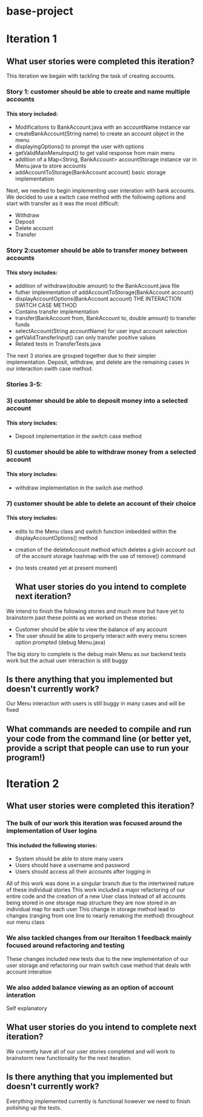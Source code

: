 # base-project
# Iteration 1
  
  ## What user stories were completed this iteration?
  
This iteration we begain with tackling the task of creating accounts.
### Story 1: customer should be able to create and name multiple accounts

#### This story included:
- Modifications to BankAccount.java with an accountName instance var
- createBankAccount(String name) to create an account object in the menu
- displayingOptions() to prompt the user with options
- getValidMainMenuInput() to get valid response from main menu
- addition of a Map<String, BankAccount> accountStorage instance var in Menu.java to store accounts
- addAccountToStorage(BankAccount account) basic storage implementation

Next, we needed to begin implementing user interation with bank accounts.
We decided to use a switch case method with the following options and start with transfer as it was the most difficult:
- Withdraw
- Deposit
- Delete account
- Transfer

### Story 2:customer should be able to transfer money between accounts

#### This story includes:
- addition of withdraw(double amount) to the BankAccount.java file
- futher implementation of addAccountToStorage(BankAccount account)
- displayAccountOptions(BankAccount account) THE INTERACTION SWITCH CASE METHOD
- Contains transfer implementation
- transfer(BankAccount from, BankAccount to, double amount) to transfer funds
- selectAccount(String accountName) for user input account selection
- getValidTransferInput() can only transfer positive values
- Related tests in TransferTests.java

The next 3 stories are grouped together due to their simpler implementation.
Deposit, withdraw, and delete are the remaining cases in our interaction swith case method.

### Stories 3-5:

### 3) customer should be able to deposit money into a selected account

#### This story includes:
- Deposit implementation in the switch case method

### 5) customer should be able to withdraw money from a selected account
   
#### This story includes:
- withdraw implementation in the switch ase method
   
### 7) customer should be able to delete an account of their choice
   
#### This story includes:
- edits to the Menu class and switch function imbedded within the displayAccountOptions() method
- creation of the deleteAccount method which deletes a givin account out of the account storage hashmap with the use of remove() command
- (no tests created yet at present moment)

  ## What user stories do you intend to complete next iteration?
  
We intend to finish the following stories and much more but have yet to brainstorm past these points as we worked on these stories:
- Customer should be able to view the balance of any account
- The user should be able to properly interact with every menu screen option prompted (debug Menu.java)

The big story to complete is the debug main Menu as our backend tests work but the actual user interaction is still buggy

## Is there anything that you implemented but doesn't currently work?

Our Menu interaction with users is still buggy in many cases and will be fixed

## What commands are needed to compile and run your code from the command line (or better yet, provide a script that people can use to run your program!)

# Iteration 2

## What user stories were completed this iteration?
### The bulk of our work this iteration was focused around the implementation of User logins
#### This included the following stories:
- System should be able to store many users
- Users should have a username and password
- Users should access all their accounts after logging in

All of this work was done in a singular branch due to the intertwined nature of these individual stories
This work included a major refactoring of our entire code and the creation of a new User class
Instead of all accounts being stored in one storage map structure they are now stored in an individual map for each user
This change in storage method lead to changes (ranging from one line to nearly remaking the method) throughout our menu class

### We also tackled changes from our Iteraiton 1 feedback mainly focused around refactoring and testing
These changes included new tests due to the new implementation of our user storage and refactoring our main switch case method that deals with account interation

### We also added balance viewing as an option of account interation
Self explanatory 

## What user stories do you intend to complete next iteration?
We currently have all of our user stories completed and will work to brainstorm new functionality for the next iteration. 

## Is there anything that you implemented but doesn't currently work?
Everything implemented currently is functional however we need to finish polishing up the tests.
